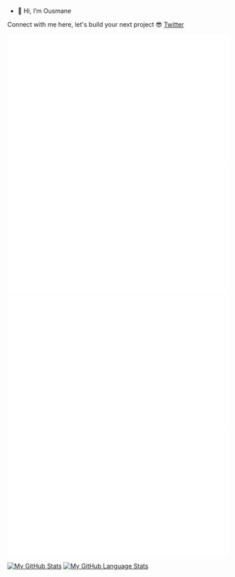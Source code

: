 - 👋 Hi, I’m Ousmane


Connect with me here, let's build your next project 😎
[Twitter](https://twitter.com/OusmaneSangary2/)



![](https://raw.githubusercontent.com/sangaryousmane/github-stats/master/generated/overview.svg#gh-dark-mode-only)  ![](https://raw.githubusercontent.com/sangaryousmane/github-stats/master/generated/languages.svg#gh-light-mode-only)
![](https://raw.githubusercontent.com/sangaryousmane/github-stats/master/generated/overview.svg#gh-light-mode-only) ![](https://raw.githubusercontent.com/sangaryousmane/github-stats/master/generated/languages.svg#gh-dark-mode-only)



[![My GitHub Stats](https://github-readme-stats.vercel.app/api/?username=sangaryousmane&count_private=false&theme=tokyonight&showicons=true)]() [![My GitHub Language Stats](https://github-readme-stats.vercel.app/api/top-langs/?username=sangaryousmane&langs_count=8&theme=tokyonight)]()
